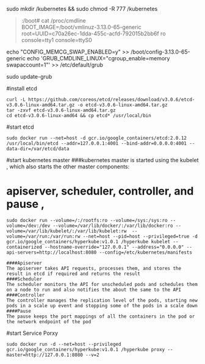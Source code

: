 sudo mkdir /kubernetes && sudo chmod -R 777 /kubernetes 


>:/boot# cat /proc/cmdline  
BOOT_IMAGE=/boot/vmlinuz-3.13.0-65-generic root=UUID=c70a26ec-1dda-455c-acfd-792015b2bb6f ro console=tty1 console=ttyS0 

echo "CONFIG_MEMCG_SWAP_ENABLED=y" >> /boot/config-3.13.0-65-generic 
echo 'GRUB_CMDLINE_LINUX="cgroup_enable=memory swapaccount=1"' >> /etc/default/grub 

sudo update-grub





#install etcd
```
curl -L https://github.com/coreos/etcd/releases/download/v3.0.6/etcd-v3.0.6-linux-amd64.tar.gz -o etcd-v3.0.6-linux-amd64.tar.gz  
tar -zxvf etcd-v3.0.6-linux-amd64.tar.gz 
cd etcd-v3.0.6-linux-amd64 && cp etcd* /usr/local/bin 
```

#start etcd
```
sudo docker run --net=host -d gcr.io/google_containers/etcd:2.0.12 /usr/local/bin/etcd --addr=127.0.0.1:4001 --bind-addr=0.0.0.0:4001 --data-dir=/var/etcd/data 
```

#start kubernetes master
###kubernetes master is started using the kubelet , which also starts the other master components:
# apiserver, scheduler, controller, and pause , 
```
sudo docker run --volume=/:/rootfs:ro --volume=/sys:/sys:ro --volume=/dev:/dev --volume=/var/lib/docker/:/var/lib/docker:ro --volume=/var/lib/kubelet/:/var/lib/kubelet:rw  --volume=/var/run:/var/run:rw --net=host --pid=host --privileged=true -d  gcr.io/google_containers/hyperkube:v1.0.1 /hyperkube kubelet --containerized --hostname-override="127.0.0.1" --address="0.0.0.0" --api-servers=http://localhost:8080 --config=/etc/kubernetes/manifests  

####Apiserver
The apiserver takes API requests, processes them, and stores the result in etcd if required and returns the result
####Scheduler
The scheduler monitors the API for unscheduled pods and schedules them on a node to run and also notifies the about the same to the API
####Controller
The controller manages the replication level of the pods, starting new pods in a scale up event and stopping some of the pods in a scale down
####Pause
The pause keeps the port mappings of all the containers in the pod or the network endpoint of the pod

```

#start Service Porxy
```
sudo docker run -d --net=host --privileged gcr.io/google_containers/hyperkube:v1.0.1 /hyperkube proxy -- master=http://127.0.0.1:8080 --v=2

```






